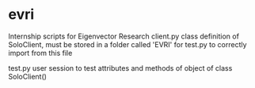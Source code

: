 # evri
Internship scripts for Eigenvector Research
client.py
    class definition of SoloClient, must be stored in a folder called 'EVRI' for test.py to correctly import from this file
    
test.py
    user session to test attributes and methods of object of class SoloClient()

